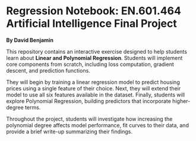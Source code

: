 # Regression Notebook: EN.601.464 Artificial Intelligence Final Project
**By David Benjamin**

This repository contains an interactive exercise designed to help students learn about **Linear and Polynomial Regression**. Students will implement core components from scratch, including loss computation, gradient descent, and prediction functions.

They will begin by training a linear regression model to predict housing prices using a single feature of their choice.
Next, they will extend their model to use all six features available in the dataset.
Finally, students will explore Polynomial Regression, building predictors that incorporate higher-degree terms.

Throughout the project, students will investigate how increasing the polynomial degree affects model performance,
fit curves to their data, and provide a brief write-up summarizing their findings.